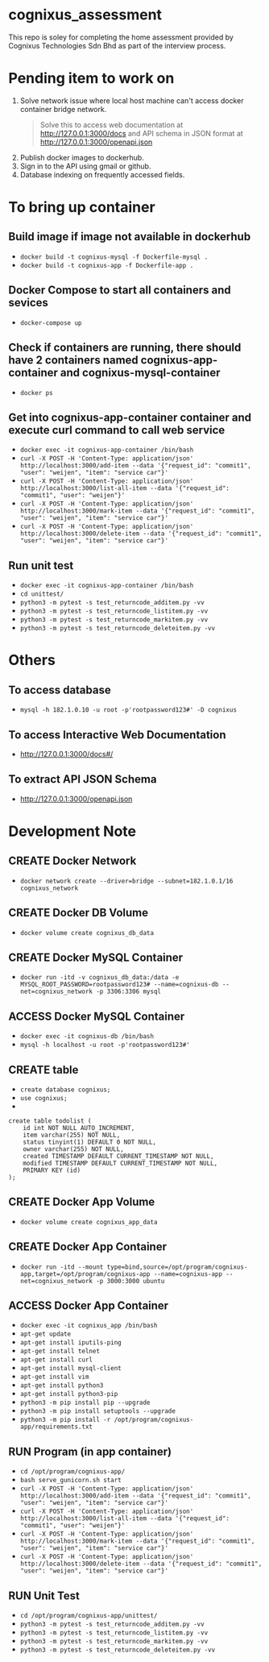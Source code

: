 # cognixus_assessment
This repo is soley for completing the home assessment provided by Cognixus Technologies Sdn Bhd as part of the interview process.


# Pending item to work on
1. Solve network issue where local host machine can't access docker container bridge network.
    > Solve this to access web documentation at http://127.0.0.1:3000/docs and API schema in JSON format at http://127.0.0.1:3000/openapi.json
2. Publish docker images to dockerhub.
3. Sign in to the API using gmail or github.
4. Database indexing on frequently accessed fields.


# To bring up container
## Build image if image not available in dockerhub
- ```docker build -t cognixus-mysql -f Dockerfile-mysql .```
- ```docker build -t cognixus-app -f Dockerfile-app .```

## Docker Compose to start all containers and sevices
- ```docker-compose up```

## Check if containers are running, there should have 2 containers named cognixus-app-container and cognixus-mysql-container
- ```docker ps```

## Get into cognixus-app-container container and execute curl command to call web service
- ```docker exec -it cognixus-app-container /bin/bash```
- ```curl -X POST -H 'Content-Type: application/json' http://localhost:3000/add-item --data '{"request_id": "commit1", "user": "weijen", "item": "service car"}'```
- ```curl -X POST -H 'Content-Type: application/json' http://localhost:3000/list-all-item --data '{"request_id": "commit1", "user": "weijen"}'```
- ```curl -X POST -H 'Content-Type: application/json' http://localhost:3000/mark-item --data '{"request_id": "commit1", "user": "weijen", "item": "service car"}'```
- ```curl -X POST -H 'Content-Type: application/json' http://localhost:3000/delete-item --data '{"request_id": "commit1", "user": "weijen", "item": "service car"}'```

## Run unit test
- ```docker exec -it cognixus-app-container /bin/bash```
- ```cd unittest/```
- ```python3 -m pytest -s test_returncode_additem.py -vv```
- ```python3 -m pytest -s test_returncode_listitem.py -vv```
- ```python3 -m pytest -s test_returncode_markitem.py -vv```
- ```python3 -m pytest -s test_returncode_deleteitem.py -vv```


# Others
## To access database
- ```mysql -h 182.1.0.10 -u root -p'rootpassword123#' -D cognixus```

## To access Interactive Web Documentation
- http://127.0.0.1:3000/docs#/

## To extract API JSON Schema
- http://127.0.0.1:3000/openapi.json






# Development Note
## CREATE Docker Network
- ```docker network create --driver=bridge --subnet=182.1.0.1/16 cognixus_network```

## CREATE Docker DB Volume
- ```docker volume create cognixus_db_data```

## CREATE Docker MySQL Container
- ```docker run -itd -v cognixus_db_data:/data -e MYSQL_ROOT_PASSWORD=rootpassword123# --name=cognixus-db --net=cognixus_network -p 3306:3306 mysql```

## ACCESS Docker MySQL Container
- ```docker exec -it cognixus-db /bin/bash```
- ```mysql -h localhost -u root -p'rootpassword123#'```

## CREATE table
- ```create database cognixus;```
- ```use cognixus;```
- 
```
create table todolist (
    id int NOT NULL AUTO_INCREMENT,
    item varchar(255) NOT NULL,
    status tinyint(1) DEFAULT 0 NOT NULL,
    owner varchar(255) NOT NULL,
    created TIMESTAMP DEFAULT CURRENT_TIMESTAMP NOT NULL,
    modified TIMESTAMP DEFAULT CURRENT_TIMESTAMP NOT NULL,
    PRIMARY KEY (id)
);
```

## CREATE Docker App Volume
- ```docker volume create cognixus_app_data```

## CREATE Docker App Container
- ```docker run -itd --mount type=bind,source=/opt/program/cognixus-app,target=/opt/program/cognixus-app --name=cognixus-app --net=cognixus_network -p 3000:3000 ubuntu```

## ACCESS Docker App Container
- ```docker exec -it cognixus_app /bin/bash```
- ```apt-get update```
- ```apt-get install iputils-ping```
- ```apt-get install telnet```
- ```apt-get install curl```
- ```apt-get install mysql-client```
- ```apt-get install vim```
- ```apt-get install python3```
- ```apt-get install python3-pip```
- ```python3 -m pip install pip --upgrade```
- ```python3 -m pip install setuptools --upgrade```
- ```python3 -m pip install -r /opt/program/cognixus-app/requirements.txt```

## RUN Program (in app container)
- ```cd /opt/program/cognixus-app/```
- ```bash serve_gunicorn.sh start```
- ```curl -X POST -H 'Content-Type: application/json' http://localhost:3000/add-item --data '{"request_id": "commit1", "user": "weijen", "item": "service car"}'```
- ```curl -X POST -H 'Content-Type: application/json' http://localhost:3000/list-all-item --data '{"request_id": "commit1", "user": "weijen"}'```
- ```curl -X POST -H 'Content-Type: application/json' http://localhost:3000/mark-item --data '{"request_id": "commit1", "user": "weijen", "item": "service car"}'```
- ```curl -X POST -H 'Content-Type: application/json' http://localhost:3000/delete-item --data '{"request_id": "commit1", "user": "weijen", "item": "service car"}'```

## RUN Unit Test
- ```cd /opt/program/cognixus-app/unittest/```
- ```python3 -m pytest -s test_returncode_additem.py -vv```
- ```python3 -m pytest -s test_returncode_listitem.py -vv```
- ```python3 -m pytest -s test_returncode_markitem.py -vv```
- ```python3 -m pytest -s test_returncode_deleteitem.py -vv```
